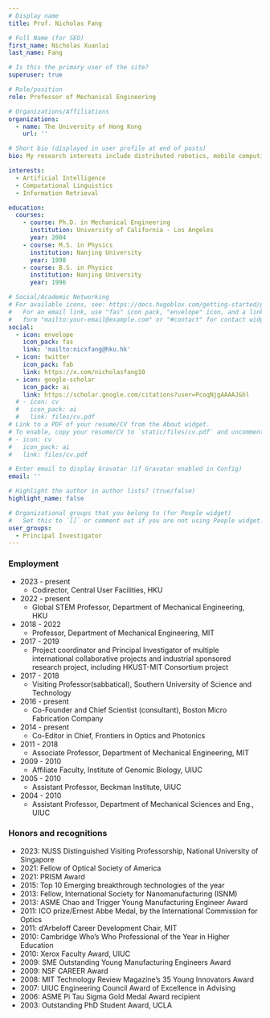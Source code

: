 ```yaml
---
# Display name
title: Prof. Nicholas Fang

# Full Name (for SEO)
first_name: Nicholas Xuanlai
last_name: Fang

# Is this the primary user of the site?
superuser: true

# Role/position
role: Professor of Mechanical Engineering

# Organizations/Affiliations
organizations:
  - name: The University of Hong Kong
    url: ''

# Short bio (displayed in user profile at end of posts)
bio: My research interests include distributed robotics, mobile computing and programmable matter.

interests:
  - Artificial Intelligence
  - Computational Linguistics
  - Information Retrieval

education:
  courses:
    - course: Ph.D. in Mechanical Engineering
      institution: University of California - Los Angeles
      year: 2004
    - course: M.S. in Physics
      institution: Nanjing University
      year: 1998
    - course: B.S. in Physics
      institution: Nanjing University
      year: 1996

# Social/Academic Networking
# For available icons, see: https://docs.hugoblox.com/getting-started/page-builder/#icons
#   For an email link, use "fas" icon pack, "envelope" icon, and a link in the
#   form "mailto:your-email@example.com" or "#contact" for contact widget.
social:
  - icon: envelope
    icon_pack: fas
    link: 'mailto:nicxfang@hku.hk'
  - icon: twitter
    icon_pack: fab
    link: https://x.com/nicholasfang10
  - icon: google-scholar
    icon_pack: ai
    link: https://scholar.google.com/citations?user=PcoqNjgAAAAJ&hl
  # - icon: cv
  #   icon_pack: ai
  #   link: files/cv.pdf
# Link to a PDF of your resume/CV from the About widget.
# To enable, copy your resume/CV to `static/files/cv.pdf` and uncomment the lines below.
# - icon: cv
#   icon_pack: ai
#   link: files/cv.pdf

# Enter email to display Gravatar (if Gravatar enabled in Config)
email: ''

# Highlight the author in author lists? (true/false)
highlight_name: false

# Organizational groups that you belong to (for People widget)
#   Set this to `[]` or comment out if you are not using People widget.
user_groups:
  - Principal Investigator
---
```


### Employment
- 2023 - present
  - Codirector, Central User Facilities, HKU
- 2022 - present
  - Global STEM Professor, Department of Mechanical Engineering, HKU
- 2018 - 2022
  - Professor, Department of Mechanical Engineering, MIT
- 2017 - 2019
  - Project coordinator and Principal Investigator of multiple international collaborative projects and industrial sponsored research project, including HKUST-MIT Consortium project
- 2017 - 2018
  - Visiting Professor(sabbatical), Southern University of Science and Technology
- 2016 - present
  - Co-Founder and Chief Scientist (consultant), Boston Micro Fabrication Company
- 2014 - present
  - Co-Editor in Chief, Frontiers in Optics and Photonics
- 2011 - 2018
  - Associate Professor, Department of Mechanical Engineering, MIT
- 2009 - 2010
  - Affiliate Faculty, Institute of Genomic Biology, UIUC
- 2005 - 2010
  - Assistant Professor, Beckman Institute, UIUC
- 2004 - 2010
  - Assistant Professor, Department of Mechanical Sciences and Eng., UIUC

### Honors and recognitions
- 2023: NUSS Distinguished Visiting Professorship, National University of Singapore
- 2021: Fellow of Optical Society of America
- 2021: PRISM Award
- 2015: Top 10 Emerging breakthrough technologies of the year
- 2013: Fellow, International Society for Nanomanufacturing (ISNM)
- 2013: ASME Chao and Trigger Young Manufacturing Engineer Award
- 2011: ICO prize/Ernest Abbe Medal, by the International Commission for Optics
- 2011: d’Arbeloff Career Development Chair, MIT
- 2010: Cambridge Who’s Who Professional of the Year in Higher Education
- 2010: Xerox Faculty Award, UIUC
- 2009: SME Outstanding Young Manufacturing Engineers Award
- 2009: NSF CAREER Award
- 2008: MIT Technology Review Magazine’s 35 Young Innovators Award
- 2007: UIUC Engineering Council Award of Excellence in Advising
- 2006: ASME Pi Tau Sigma Gold Medal Award recipient
- 2003: Outstanding PhD Student Award, UCLA